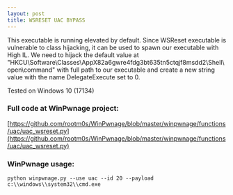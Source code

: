 ```yaml
---
layout: post
title: WSRESET UAC BYPASS
---
```


This executable is running elevated by default. Since WSReset executable is vulnerable to
class hijacking, it can be used to spawn our executable with High IL. We need to hijack the default value at "HKCU\Software\Classes\AppX82a6gwre4fdg3bt635tn5ctqjf8msdd2\Shell\open\command" with full path to our executable and create a new string value with the name DelegateExecute set to 0.

Tested on Windows 10 (17134)

### Full code at WinPwnage project:
[https://github.com/rootm0s/WinPwnage/blob/master/winpwnage/functions/uac/uac_wsreset.py](https://github.com/rootm0s/WinPwnage/blob/master/winpwnage/functions/uac/uac_wsreset.py)

### WinPwnage usage:
`python winpwnage.py --use uac --id 20 --payload c:\\windows\\system32\\cmd.exe`

